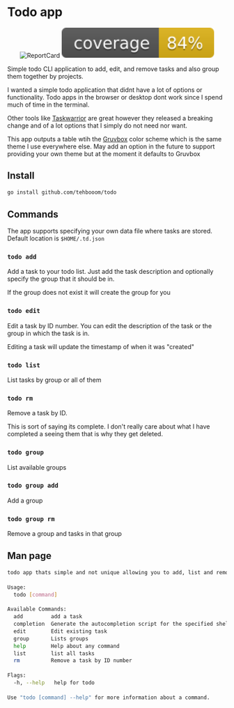# Todo app

<p align="center">
  <img src="https://goreportcard.com/badge/github.com/tehbooom/todo" width="" title="ReportCard">
  <img src="https://raw.githubusercontent.com/tehbooom/todo/badges/.badges/main/coverage.svg" width="350" alt="Coverage">
</p>

Simple todo CLI application to add, edit, and remove tasks and also group them together by projects. 

I wanted a simple todo application that didnt have a lot of options or functionality. Todo apps in the browser or desktop dont work since I spend much of time in the terminal. 

Other tools like [Taskwarrior](https://taskwarrior.org/) are great however they released a breaking change and of a lot options that I simply do not need nor want.

This app outputs a table wtih the [Gruvbox](https://github.com/morhetz/gruvbox) color scheme which is the same theme I use everywhere else. May add an option in the future to support providing your own theme but at the moment it defaults to Gruvbox

## Install

```bash
go install github.com/tehbooom/todo
```

## Commands

The app supports specifying your own data file where tasks are stored. Default location is `$HOME/.td.json`

### `todo add`

Add a task to your todo list. Just add the task description and optionally specify the group that it should be in.

If the group does not exist it will create the group for you

### `todo edit`

Edit a task by ID number. You can edit the description of the task or the group in which the task is in.

Editing a task will update the timestamp of when it was "created"

### `todo list`

List tasks by group or all of them

### `todo rm`

Remove a task by ID. 

This is sort of saying its complete. I don't really care about what I have completed a seeing them that is why they get deleted.

### `todo group`

List available groups 

### `todo group add`

Add a group

### `todo group rm`

Remove a group and tasks in that group


## Man page

```bash
todo app thats simple and not unique allowing you to add, list and remove tasks

Usage:
  todo [command]

Available Commands:
  add         add a task
  completion  Generate the autocompletion script for the specified shell
  edit        Edit existing task
  group       Lists groups
  help        Help about any command
  list        list all tasks
  rm          Remove a task by ID number

Flags:
  -h, --help   help for todo

Use "todo [command] --help" for more information about a command.
```
